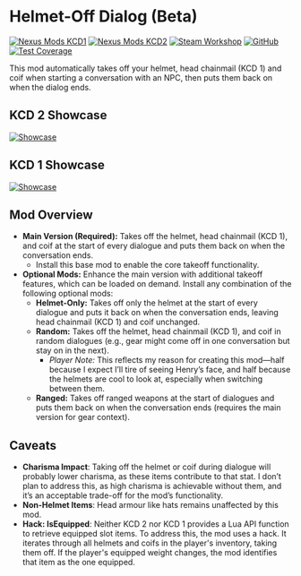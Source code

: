 [//]: # (DO NOT EDIT: This file has been autogenerated, any changes will be overwritten)
# Helmet-Off Dialog (Beta)  


[//]: # (DO NOT EDIT: This file has been autogenerated, any changes will be overwritten)
[![Nexus Mods KCD1](https://img.shields.io/badge/Nexus%20Mods-KCD1-bf4848?style=flat-square&logo=nexusmods)](https://www.nexusmods.com/kingdomcomedeliverance/mods/1909) [![Nexus Mods KCD2](https://img.shields.io/badge/Nexus%20Mods-KCD2-bf4848?style=flat-square&logo=nexusmods)](https://www.nexusmods.com/kingdomcomedeliverance2/mods/1023) [![Steam Workshop](https://img.shields.io/badge/Steam%20Workshop-1b2838?style=flat-square&logo=steam)](https://steamcommunity.com/sharedfiles/filedetails/?id=3443915670) [![GitHub](https://img.shields.io/badge/GitHub-Open%20Source-2ea44f?style=flat-square&logo=github)](https://github.com/rdok/kcd2_helmet_off_dialog) [![Test Coverage](https://img.shields.io/endpoint?url=https://gist.githubusercontent.com/rdok/a6eccd074fae4e9bc56ab2e8b0eb579f/raw/kcd2_helmet_off_dialog_badges_14155710125.svg?label=Coverage&logo=codecov&cache=14155710125)](https://github.com/rdok/kcd2_helmet_off_dialog/actions/runs/14155710125)

[//]: # (DO NOT EDIT: This file has been autogenerated, any changes will be overwritten)
This mod automatically takes off your helmet, head chainmail (KCD 1) and coif when starting a conversation with an NPC, then puts them back on when the dialog ends.  


[//]: # (DO NOT EDIT: This file has been autogenerated, any changes will be overwritten)
## KCD 2 Showcase

[![Showcase](https://github.com/rdok/kcd2_helmet_off_dialog/blob/main/documentation/kcd2_showcase.gif?raw=true)](https://www.nexusmods.com/kingdomcomedeliverance2/mods/831)

## KCD 1 Showcase

[![Showcase](https://github.com/rdok/kcd2_helmet_off_dialog/blob/main/documentation/kcd1_showcase.gif?raw=true)](https://www.nexusmods.com/kingdomcomedeliverance2/mods/831)

[//]: # (DO NOT EDIT: This file has been autogenerated, any changes will be overwritten)
## Mod Overview
- **Main Version (Required):** Takes off the helmet, head chainmail (KCD 1), and coif at the start of every dialogue and puts them back on when the conversation ends.
  - Install this base mod to enable the core takeoff functionality.
- **Optional Mods:** Enhance the main version with additional takeoff features, which can be loaded on demand. Install any combination of the following optional mods:
  - **Helmet-Only:** Takes off only the helmet at the start of every dialogue and puts it back on when the conversation ends, leaving head chainmail (KCD 1) and coif unchanged.
  - **Random:** Takes off the helmet, head chainmail (KCD 1), and coif in random dialogues (e.g., gear might come off in one conversation but stay on in the next).
    - *Player Note:* This reflects my reason for creating this mod—half because I expect I’ll tire of seeing Henry’s face, and half because the helmets are cool to look at, especially when switching between them.
  - **Ranged:** Takes off ranged weapons at the start of dialogues and puts them back on when the conversation ends (requires the main version for gear context).

## Caveats
- **Charisma Impact**: Taking off the helmet or coif during dialogue will probably lower charisma, as these items contribute to that stat. I don’t plan to address this, as high charisma is achievable without them, and it’s an acceptable trade-off for the mod’s functionality.
- **Non-Helmet Items**: Head armour like hats remains unaffected by this mod.
- **Hack: IsEquipped**: Neither KCD 2 nor KCD 1 provides a Lua API function to retrieve equipped slot items. To address this, the mod uses a hack. It iterates through all helmets and coifs in the player's inventory, taking them off. If the player's equipped weight changes, the mod identifies that item as the one equipped.


[//]: # (DO NOT EDIT: This file has been autogenerated, any changes will be overwritten)
